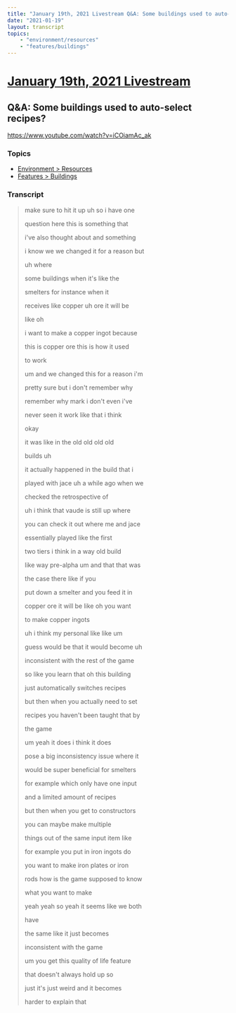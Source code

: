 ```yaml
---
title: "January 19th, 2021 Livestream Q&A: Some buildings used to auto-select recipes?"
date: "2021-01-19"
layout: transcript
topics:
    - "environment/resources"
    - "features/buildings"
---
```

# [January 19th, 2021 Livestream](../2021-01-19.md)
## Q&A: Some buildings used to auto-select recipes?
https://www.youtube.com/watch?v=iCOiamAc_ak

### Topics
* [Environment > Resources](../topics/environment/resources.md)
* [Features > Buildings](../topics/features/buildings.md)

### Transcript

> make sure to hit it up uh so i have one
>
> question here this is something that
>
> i've also thought about and something
>
> i know we we changed it for a reason but
>
> uh where
>
> some buildings when it's like the
>
> smelters for instance when it
>
> receives like copper uh ore it will be
>
> like oh
>
> i want to make a copper ingot because
>
> this is copper ore this is how it used
>
> to work
>
> um and we changed this for a reason i'm
>
> pretty sure but i don't remember why
>
> remember why mark i don't even i've
>
> never seen it work like that i think
>
> okay
>
> it was like in the old old old old
>
> builds uh
>
> it actually happened in the build that i
>
> played with jace uh a while ago when we
>
> checked the retrospective of
>
> uh i think that vaude is still up where
>
> you can check it out where me and jace
>
> essentially played like the first
>
> two tiers i think in a way old build
>
> like way pre-alpha um and that that was
>
> the case there like if you
>
> put down a smelter and you feed it in
>
> copper ore it will be like oh you want
>
> to make copper ingots
>
> uh i think my personal like like um
>
> guess would be that it would become uh
>
> inconsistent with the rest of the game
>
> so like you learn that oh this building
>
> just automatically switches recipes
>
> but then when you actually need to set
>
> recipes you haven't been taught that by
>
> the game
>
> um yeah it does i think it does
>
> pose a big inconsistency issue where it
>
> would be super beneficial for smelters
>
> for example which only have one input
>
> and a limited amount of recipes
>
> but then when you get to constructors
>
> you can maybe make multiple
>
> things out of the same input item like
>
> for example you put in iron ingots do
>
> you want to make iron plates or iron
>
> rods how is the game supposed to know
>
> what you want to make
>
> yeah yeah so yeah it seems like we both
>
> have
>
> the same like it just becomes
>
> inconsistent with the game
>
> um you get this quality of life feature
>
> that doesn't always hold up so
>
> just it's just weird and it becomes
>
> harder to explain that
